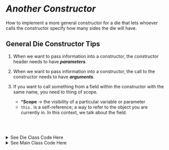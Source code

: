 # ***Another Constructor***
How to implement a more general constructor for a die that lets whoever calls the constructor specify how many sides the die will have.

## General Die Constructor Tips
1. When we want to pass information into a constructor, the constructor header needs to have ***parameters***.

2. When we want to pass information into a constructor, the call to the constructor needs to have ***arguments***.

3. If you want to call something from a field within the constructor with the same name, you need to thing of scope.
    - ***Scope** → the visibility of a particular variable or parameter
    - `this.` is a self-reference; a way to refer to the object you are currently in. In this context, we talk about the field.


<br></br>

<details>
<summary> See Die Class Code Here </summary>

```C#
using System;
using System.Collections.Generic;
using System.Linq;
using System.Text;
using System.Threading.Tasks;

namespace DieClassLecture
{
    /// <summary>
    /// A die
    /// </summary>
    public class Die
    {
        // We first must declare variables for our fields
        #region Fields

        int numSides;
        int topSide;

        #endregion

        #region Constructor
        /// <summary>
        /// Constructor for six-sided die
        /// </summary>
        public Die() : this(6)
        {
        }

        /// <summary>
        /// Constructor for die with numSides side
        /// </summary>
        /// <param name="numSides">number of sides</param>
        public Die(int numSides)
        {
            this.numSides = numSides;
            topSide = 1;
        }

        #endregion

        #region Properties
        
        /// <summary>
        /// Gets the number of sides
        /// </summary>
        /// <value>number of sides</value>
        public int NumSides
        {
            get { return numSides; }
            // no set cuz we dont want the number of sides to change
        }

        /// <summary>
        /// Gets the Top Side
        /// </summary>
        /// <value>top side</value>
        public int TopSide
        { 
            get { return topSide; }
        }


        #endregion
    }
}

```
</details>

<details>
<summary> See Main Class Code Here </summary>

```C#
class MainClass
{
    /// <summary>
    /// Tests the die class
    /// </summary>
    /// <param name="args"> command-line arguements</param>
    public static void Main(string[] args)
    {
        // test standard die
        Die standardDie = new Die();
        Console.WriteLine("Standard Die");
        Console.WriteLine("------------");
        Console.WriteLine("Number of sides: " + standardDie.NumSides);
        Console.WriteLine("Top side: " + standardDie.TopSide);

        //test d20 die
        Die d20Die = new Die(20);
        Console.WriteLine("D20 Die");
        Console.WriteLine("-------");
        Console.WriteLine("Number of sides: " + d20Die.NumSides);
        Console.WriteLine("Top side: " + d20Die.TopSide);

        Console.WriteLine();
    }
}

```

</details>